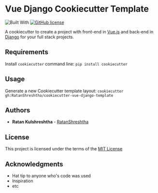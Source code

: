 # Vue Django Cookiecutter Template

![Built With](https://img.shields.io/badge/built%20with-django%2C%20Vue.js%2C%20cookiecutter-blue.svg?style=for-the-badge)
[![GitHub license](https://img.shields.io/github/license/RatanShreshtha/cookiecutter-vue-django-template.svg?style=for-the-badge)](https://github.com/RatanShreshtha/cookiecutter-vue-django-template/blob/master/LICENSE)

A cookiecutter to create a project with front-end in [Vue.js](https://vuejs.org/) and back-end in [Django](https://www.djangoproject.com/) for your full stack projects.

## Requirements
Install `cookiecutter` command line: `pip install cookiecutter`    

## Usage
Generate a new Cookiecutter template layout: `cookiecutter gh:RatanShreshtha/cookiecutter-vue-django-template`    

## Authors

- **Ratan Kulshreshtha** - [RatanShreshtha](https://github.com/RatanShreshtha)

## License
This project is licensed under the terms of the [MIT License](/LICENSE)

## Acknowledgments

- Hat tip to anyone who's code was used
- Inspiration
- etc
